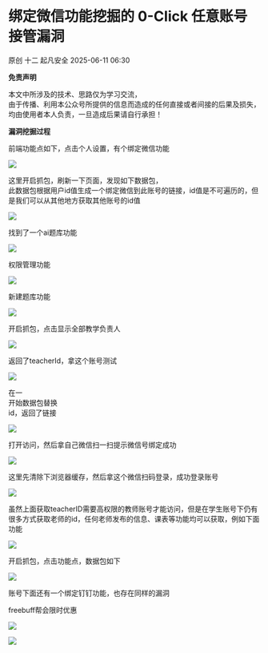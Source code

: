 #  绑定微信功能挖掘的 0-Click 任意账号接管漏洞  
原创 十二  起凡安全   2025-06-11 06:30  
  
**免责声明**  
  
本文中所涉及的技术、思路仅为学习交流，  
由于传播、利用本公众号所提供的信息而造成的任何直接或者间接的后果及损失，均由使用者本人负责，一旦造成后果请自行承担！  
  
**漏洞挖掘过程**  
  
前端功能点如下，点击个人设置，有个绑定微信功能  
  
![](https://mmbiz.qpic.cn/sz_mmbiz_png/CgXd9Hbb64lRzJIlNoJxp18m780ju8d8C4vbODdktE9ibtmQ1oPkc21U0z94ItAibgIT4EzjRnwic76qf55hXuFCA/640?wx_fmt=png&from=appmsg "")  
  
这里开启抓包，刷新一下页面，发现如下数据包，  
此数据包根据用户id值生成一个绑定微信到此账号的链接，id值是不可遍历的，但是我们可以从其他地方获取其他账号的id值  
  
![](https://mmbiz.qpic.cn/sz_mmbiz_png/CgXd9Hbb64lRzJIlNoJxp18m780ju8d8mpFCT19vlgZFEtcvE0VdzOtibV54zYa5OjtD0GJ24iaickDwEhrWYvbLA/640?wx_fmt=png&from=appmsg "")  
  
找到了一个ai题库功能  
  
![](https://mmbiz.qpic.cn/sz_mmbiz_png/CgXd9Hbb64lRzJIlNoJxp18m780ju8d8AXlYoRkzL2Z43DfbwFiaOGcmBUQpnOvyFRZ38QtgMufyW4Vevk8IHMw/640?wx_fmt=png&from=appmsg "")  
  
权限管理功能  
  
![](https://mmbiz.qpic.cn/sz_mmbiz_png/CgXd9Hbb64kCao07Va9vqucO6S2v78YdmPPcgZxgjKZH9GgfmfoJaiceZnw2x9zHIqWmULCnHMKdLexYicibM7JIw/640?wx_fmt=png&from=appmsg "")  
  
新建题库功能  
  
![](https://mmbiz.qpic.cn/sz_mmbiz_png/CgXd9Hbb64lRzJIlNoJxp18m780ju8d8F5dzk5p3e24NRLRDAZcxGs0wVVc0BXPZJ492aiaibSdZticIToA8uAcRw/640?wx_fmt=png&from=appmsg "")  
  
开启抓包，点击显示全部教学负责人  
  
![](https://mmbiz.qpic.cn/sz_mmbiz_png/CgXd9Hbb64lRzJIlNoJxp18m780ju8d87IWsI69ib35uRcRTH7x8Fq9JAgVW8LWBm6zJ1MbNOtPJrYiaHyzqUJrg/640?wx_fmt=png&from=appmsg "")  
  
返回了teacherId，拿这个账号测试  
  
![](https://mmbiz.qpic.cn/sz_mmbiz_png/CgXd9Hbb64lRzJIlNoJxp18m780ju8d8nUNTse6Mic3fhHL5GNbc5bCqoHnHtWlD8bYR4qD1KLvlrKDFQ5ibbaAw/640?wx_fmt=png&from=appmsg "")  
  
在一  
开始数据包替换  
id，返回了链接  
  
![](https://mmbiz.qpic.cn/sz_mmbiz_png/CgXd9Hbb64lRzJIlNoJxp18m780ju8d8r4nAsQgLAHLl29OdkgiagOXsqwIOrltEiarvn0rUevMOehhLqKjoFiawA/640?wx_fmt=png&from=appmsg "")  
  
打开访问，然后拿自己微信扫一扫提示微信号绑定成功  
  
![](https://mmbiz.qpic.cn/sz_mmbiz_png/CgXd9Hbb64lRzJIlNoJxp18m780ju8d8nBbgDtzRjL0Z05FA63gkTVmq4iaY04V9cNILxXRl7Vb4v2gk0KRcb0Q/640?wx_fmt=png&from=appmsg "")  
  
这里先清除下浏览器缓存，然后拿这个微信扫码登录，成功登录账号  
  
![](https://mmbiz.qpic.cn/sz_mmbiz_png/CgXd9Hbb64lRzJIlNoJxp18m780ju8d8nKshVribVm6BAAITh2LItYO0r1iauKlYM5fyR8dNWe0hQiccd42zib2hQg/640?wx_fmt=png&from=appmsg "")  
  
虽然上面获取teacherID需要高权限的教师账号才能访问，但是在学生账号下仍有很多方式获取老师的id，任何老师发布的信息、课表等功能均可以获取，例如下面功能  
  
![](https://mmbiz.qpic.cn/sz_mmbiz_png/CgXd9Hbb64lRzJIlNoJxp18m780ju8d8alTtlJOH6CnrPbqIArK5fXgeyIGnqq9Zbx5Ch9cIPPoFIzibsSOCMLg/640?wx_fmt=png&from=appmsg "")  
  
开启抓包，点击功能点，数据包如下  
  
![](https://mmbiz.qpic.cn/sz_mmbiz_png/CgXd9Hbb64lRzJIlNoJxp18m780ju8d8iasjP2H9xaYcvicMAVFJSpbsYXCVY9P8x7YI5OlibIYsEzcZkbxOZP3ibA/640?wx_fmt=png&from=appmsg "")  
  
账号下面还有一个绑定钉钉功能，也存在同样的漏洞  
  
freebuff帮会限时优惠  
  
![](https://mmbiz.qpic.cn/sz_mmbiz_png/CgXd9Hbb64lRzJIlNoJxp18m780ju8d8QLaSMVg17U7DrKTvlGop3oMaic2UM1g2UQoYKIIugBrtTibb9Be3Y5Pg/640?wx_fmt=png&from=appmsg "")  
  
  
  
![](https://mmbiz.qpic.cn/sz_mmbiz_png/CgXd9Hbb64lRzJIlNoJxp18m780ju8d853pIPpAIDCSGmdQiah8nbOFr0328S9eIC8LP5KnUaWqgicFvxv3eVK8Q/640?wx_fmt=png&from=appmsg "")  
  
  
